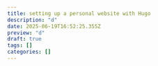 ```yaml
---
title: setting up a personal website with Hugo
description: "d"
date: 2025-06-19T16:52:25.355Z
preview: "d"
draft: true
tags: []
categories: []
---
```

